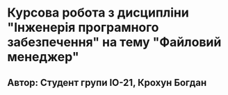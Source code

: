 # Курсова робота з дисципліни "Інженерія програмного забезпечення" на тему "Файловий менеджер"

## Автор: Студент групи ІО-21, Крохун Богдан
